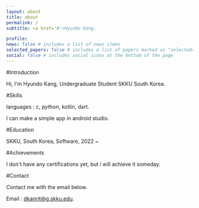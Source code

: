 ```yaml
---
layout: about
title: about
permalink: /
subtitle: <a href='#'>HyunDo Kang.

profile:
news: false # includes a list of news items
selected_papers: false # includes a list of papers marked as "selected={true}"
social: false # includes social icons at the bottom of the page
---
```


#Introduction

Hi, I'm Hyundo Kang, Undergraduate Student SKKU South Korea.

#Skills

languages : c, python, kotlin, dart. 

I can make a simple app in android studio. 

#Education

SKKU, South Korea, Software, 2022 ~ 

#Achievements 

I don't have any certifications yet, but i will achieve it someday. 

#Contact 

Contact me with the email below. 

Email : dkanrjt@g.skku.edu.
